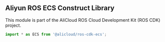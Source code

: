 ## Aliyun ROS ECS Construct Library

This module is part of the AliCloud ROS Cloud Development Kit (ROS CDK) project.

```python
import * as ECS from '@alicloud/ros-cdk-ecs';
```
